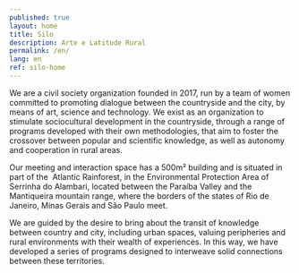 ```yaml
---
published: true
layout: home
title: Silo
description: Arte e Latitude Rural
permalink: /en/
lang: en
ref: silo-home
---
```

We are a civil society organization founded in 2017, run by a team of women committed to promoting dialogue between the countryside and the city, by means of art, science and technology. We exist as an organization to stimulate sociocultural development in the countryside, through a range of programs developed with their own methodologies, that aim to foster the crossover between popular and scientific knowledge, as well as autonomy and cooperation in rural areas.  

Our meeting and interaction space has a 500m² building and is situated in part of the  Atlantic Rainforest, in the Environmental Protection Area of Serrinha do Alambari, located between the Paraíba Valley and the Mantiqueira mountain range, where the borders of the states of Rio de Janeiro, Minas Gerais and São Paulo meet.  

We are guided by the desire to bring about the transit of knowledge between country and city, including urban spaces, valuing peripheries and rural environments with their wealth of experiences. In this way, we have developed a series of programs designed to interweave solid connections between these territories.  
